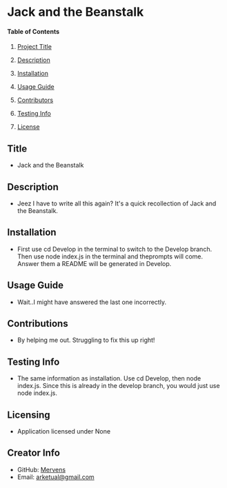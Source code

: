 # Jack and the Beanstalk

#### Table of Contents

1. [Project Title](#title)

2. [Description](#description)

3. [Installation](#installation)

3. [Usage Guide](#usage-guide)

4. [Contributors](#contributions)

5. [Testing Info](#testing-info)

6. [License](#licensing)

## Title
* Jack and the Beanstalk  
## Description
* Jeez I have to write all this again? It's a quick recollection of Jack and the Beanstalk.  
## Installation
* First use cd Develop in the terminal to switch to the Develop branch. Then use node index.js in the terminal and theprompts will come. Answer them a README will be generated in Develop.
## Usage Guide
* Wait..I might have answered the last one incorrectly.  
## Contributions
* By helping me out. Struggling to fix this up right!
## Testing Info
* The same information as installation. Use cd Develop, then node index.js. Since this is already in the develop branch, you would just use node index.js.
## Licensing
* Application licensed under None
## Creator Info
* GitHub: [Mervens](https://github.com/Mervens)
* Email: arketual@gmail.com 
